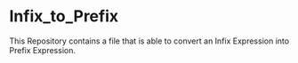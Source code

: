 # Infix_to_Prefix
This Repository contains a file that is able to convert an Infix Expression into Prefix Expression.
